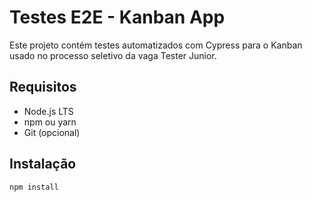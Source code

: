 # Testes E2E - Kanban App

Este projeto contém testes automatizados com Cypress para o Kanban usado no processo seletivo da vaga Tester Junior.

## Requisitos
- Node.js LTS
- npm ou yarn
- Git (opcional)

## Instalação
```bash
npm install

